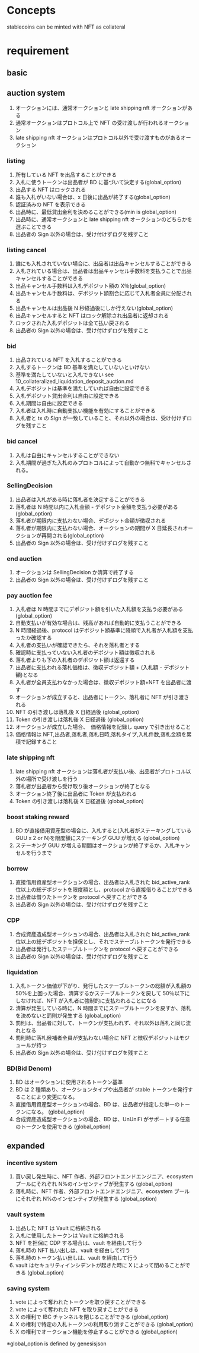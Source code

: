 # Concepts

stablecoins can be minted with NFT as collateral

# requirement

## basic

## auction system

1. オークションには、通常オークションと late shipping nft オークションがある
1. 通常オークションはプロトコル上で NFT の受け渡しが行われるオークション
1. late shipping nft オークションはプロトコル以外で受け渡すものがあるオークション

### listing

1. 所有している NFT を出品することができる
1. 入札に使うトークンは出品者が BD に基づいて決定する(global_option)
1. 出品する NFT はロックされる
1. 誰も入札がいない場合は、x 日後に出品が終了する(global_option)
1. 認証済みの NFT を表示できる
1. 出品時に、最低貸出金利を決めることができる(min is global_option)
1. 出品時に、通常オークションと late shipping nft オークションのどちらかを選ぶことできる
1. 出品者の Sign 以外の場合は、受け付けずログを残すこと

### listing cancel

1. 誰にも入札されていない場合に、出品者は出品キャンセルすることができる
1. 入札されている場合は、出品者は出品キャンセル手数料を支払うことで出品キャンセルすることができる
1. 出品キャンセル手数料は入札デポジット額の X％(global_option)
1. 出品キャンセル手数料は、デポジット額割合に応じて入札者全員に分配される
1. 出品キャンセルは出品後 N 秒経過後にしか行えない(global_option)
1. 出品キャンセルすると NFT はロック解除され出品者に返却される
1. ロックされた入札デポジットは全て払い戻される
1. 出品者の Sign 以外の場合は、受け付けずログを残すこと

### bid

1. 出品されている NFT を入札することができる
1. 入札するトークンは BD 基準を満たしていないといけない
1. 基準を満たしていないと入札できない
   see 10_collateralized_liquidation_deposit_auction.md
1. 入札デポジットは基準を満たしていれば自由に設定できる
1. 入札デポジット貸出金利は自由に設定できる
1. 入札期間は自由に設定できる
1. 入札者は入札時に自動支払い機能を有効にすることができる
1. 入札者と tx の Sign が一致していること、それ以外の場合は、受け付けずログを残すこと

### bid cancel

1. 入札は自由にキャンセルすることができない
1. 入札期間が過ぎた入札のみプロトコルによって自動かつ無料でキャンセルされる。

### SellingDecision

1. 出品者は入札がある時に落札者を決定することができる
1. 落札者は N 時間以内に入札金額 - デポジット金額を支払う必要がある(global_option)
1. 落札者が期限内に支払わない場合、デポジット金額が徴収される
1. 落札者が期限内に支払わない場合、オークションの期間が X 日延長されオークションが再開される(global_option)
1. 出品者の Sign 以外の場合は、受け付けずログを残すこと

### end auction

1. オークションは SellingDecision か清算で終了する
1. 出品者の Sign 以外の場合は、受け付けずログを残すこと

### pay auction fee

1. 入札者は N 時間までにデポジット額を引いた入札額を支払う必要がある (global_option)
1. 自動支払いが有効な場合は、残高があれば自動的に支払うことができる
1. N 時間経過後、protocol はデポジット額基準に降順で入札者が入札額を支払ったか確認する
1. 入札者の支払いが確認できたら、それを落札者とする
1. 確認時に支払っていない入札者のデポジット額は徴収される
1. 落札者よりも下の入札者のデポジット額は返還する
1. 出品者に支払われる落札価格は、徴収デポジット額 + (入札額 - デポジット額)となる
1. 入札者が全員支払わなかった場合は、徴収デポジット額+NFT を出品者に渡す
1. オークションが成立すると、出品者にトークン、落札者に NFT が引き渡される
1. NFT の引き渡しは落札後 X 日経過後 (global_option)
1. Token の引き渡しは落札後 X 日経過後 (global_option)
1. オークションが成立した場合、　価格情報を記録し query で引き出せること
1. 価格情報は NFT,出品者,落札者,落札日時,落札タイプ,入札件数,落札金額を累積で記録すること

### late shipping nft

1. late shipping nft オークションは落札者が支払い後、出品者がプロトコル以外の場所で受け渡しを行う
1. 落札者が出品者から受け取り後オークションが終了となる
1. オークション終了後に出品者に Token が支払われる
1. Token の引き渡しは落札後 X 日経過後 (global_option)

### boost staking reward

1. BD が直接借用資産型の場合に、入札すると(入札者がステーキングしている GUU x 2 or N)を限度額にステーキング GUU が増える (global_option)
1. ステーキング GUU が増える期間はオークションが終了するか、入札キャンセルを行うまで

### borrow

1. 直接借用資産型オークションの場合、出品者は入札された bid_active_rank 位以上の総デポジットを限度額とし、protocol から直接借りることができる
1. 出品者は借りたトークンを protocol へ戻すことができる
1. 出品者の Sign 以外の場合は、受け付けずログを残すこと

### CDP

1. 合成資産造成型オークションの場合、出品者は入札された bid_active_rank 位以上の総デポジットを担保とし、それでステーブルトークンを発行できる
1. 出品者は発行したステーブルトークンを protocol へ戻すことができる
1. 出品者の Sign 以外の場合は、受け付けずログを残すこと

### liquidation

1. 入札トークン価値が下がり、発行したステーブルトークンの総額が入札額の 50%を上回った場合、清算するかステーブルトークンを戻して 50％以下にしなければ、NFT が入札者に強制的に支払われることになる
1. 清算が発生している時に、N 時間までにステーブルトークンを戻すか、落札を決めないと罰則が発生する (global_option)
1. 罰則は、出品者に対して、トークンが支払われず、それ以外は落札と同じ流れとなる
1. 罰則時に落札候補者全員が支払わない場合に NFT と徴収デポジットはモジュールが持つ
1. 出品者の Sign 以外の場合は、受け付けずログを残すこと

### BD(Bid Denom)

1. BD はオークションに使用されるトークン基準
1. BD は 2 種類あり、オークションタイプや出品者が stable トークンを発行することにより変更になる。
1. 直接借用資産型オークションの場合、BD は、出品者が指定した単一のトークンになる。 (global_option)
1. 合成資産造成型オークションの場合、BD は、UnUniFi がサポートする任意のトークンを使用できる (global_option)

## expanded

### incentive system

1. 買い戻し発生時に、NFT 作者、外部フロントエンドエンジニア、ecosystem プールにそれぞれ N%のインセンティブが発生する (global_option)
1. 落札時に、NFT 作者、外部フロントエンドエンジニア、ecosystem プールにそれぞれ N%のインセンティブが発生する (global_option)

### vault system

1. 出品した NFT は Vault に格納される
1. 入札に使用したトークンは Vault に格納される
1. NFT を担保に CDP する場合は、vault を経由して行う
1. 落札時の NFT 払い出しは、vault を経由して行う
1. 落札時のトークン払い出しは、vault を経由して行う
1. vault はセキュリティインシデントが起きた時に X によって閉めることができる (global_option)

### saving system

1. vote によって奪われたトークンを取り戻すことができる
1. vote によって奪われた NFT を取り戻すことができる
1. X の権利で IBC チャンネルを閉じることができる (global_option)
1. X の権利で特定の入札トークンの利用取り消すことができる (global_option)
1. X の権利でオークション機能を停止することができる (global_option)

※global_option is defined by genesisjson
